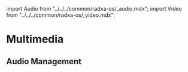 import Audio from "../../../common/radxa-os/\_audio.mdx";
import Video from "../../../common/radxa-os/\_video.mdx";

# Multimedia

## Audio Management

<Audio />

## Video playback

<Video />
